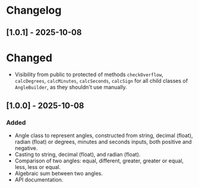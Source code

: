 # Changelog
## [1.0.1] - 2025-10-08
# Changed
- Visibility from public to protected of methods `checkOverflow`, `calcDegrees`, `calcMinutes`, `calcSeconds`, `calcSign` for all child classes of `AngleBuilder`, as they shouldn't use manually.

## [1.0.0] - 2025-10-08
### Added
- Angle class to represent angles, constructed from string, decimal (float), radian (float) or degrees, minutes and seconds inputs, both positive and negative.
- Casting to string, decimal (float), and radian (float).
- Comparison of two angles: equal, different, greater, greater or equal, less, less or equal.
- Algebraic sum between two angles.
- API documentation.